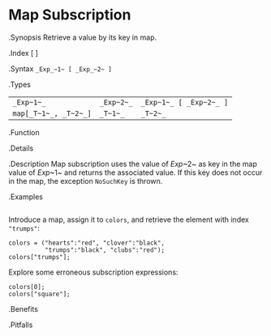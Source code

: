 # Map Subscription

.Synopsis
Retrieve a value by its key in map.

.Index
[ ]

.Syntax
`_Exp_~1~ [ _Exp_~2~ ]`

.Types

|                      |            |                          |
| --- | --- | --- |
| `_Exp~1~_`           | `_Exp~2~_` | `_Exp~1~_ [ _Exp~2~_ ]`  |
| `map[_T~1~_, _T~2~_]` | `_T~1~_`   | `_T~2~_`                |


.Function

.Details

.Description
Map subscription uses the value of _Exp_~2~ as key in the map value of _Exp_~1~ and returns the associated value.
If this key does not occur in the map, the exception `NoSuchKey` is thrown.

.Examples
```rascal-shell,error
```
Introduce a map, assign it to `colors`, and retrieve the element with index `"trumps"`:
```rascal-shell,continue,error
colors = ("hearts":"red", "clover":"black", 
          "trumps":"black", "clubs":"red");
colors["trumps"];
```
Explore some erroneous subscription expressions:
```rascal-shell,continue,error
colors[0];
colors["square"];
```

.Benefits

.Pitfalls

